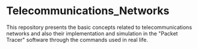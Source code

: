 # Telecommunications_Networks
This repository presents the basic concepts related to telecommunications networks and also their implementation and simulation in the "Packet Tracer" software through the commands used in real life.

